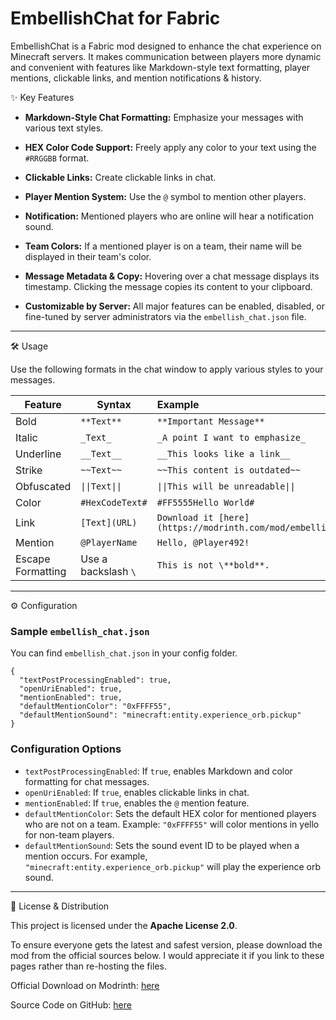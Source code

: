 # EmbellishChat for Fabric

EmbellishChat is a Fabric mod designed to enhance the chat experience on Minecraft servers. It makes communication between players more dynamic and convenient with features like Markdown-style text formatting, player mentions, clickable links, and mention notifications & history.

✨ Key Features

* **Markdown-Style Chat Formatting:** Emphasize your messages with various text styles.

* **HEX Color Code Support:** Freely apply any color to your text using the `#RRGGBB` format.

* **Clickable Links:** Create clickable links in chat.

* **Player Mention System:** Use the `@` symbol to mention other players.

* **Notification:** Mentioned players who are online will hear a notification sound.

* **Team Colors:** If a mentioned player is on a team, their name will be displayed in their team's color.

* **Message Metadata & Copy:** Hovering over a chat message displays its timestamp. Clicking the message copies its content to your clipboard.

* **Customizable by Server:** All major features can be enabled, disabled, or fine-tuned by server administrators via the `embellish_chat.json` file.

---

🛠️ Usage

Use the following formats in the chat window to apply various styles to your messages.

| Feature           | Syntax              | Example                                                       | Result                                                                                                                 |
|-------------------|---------------------|:--------------------------------------------------------------|------------------------------------------------------------------------------------------------------------------------|
| Bold              | `**Text**`          | `**Important Message**`                                       | ![Bold](https://github.com/hanhy06/embellish_chat/blob/master/docs/images/Bold.png?raw=true)                           |
| Italic            | `_Text_`            | `_A point I want to emphasize_`                               | ![Italic](https://github.com/hanhy06/embellish_chat/blob/master/docs/images/Italic.png?raw=true)                       |
| Underline         | `__Text__`          | `__This looks like a link__`                                  | ![Underline](https://github.com/hanhy06/embellish_chat/blob/master/docs/images/Underline.png?raw=true)                 |
| Strike            | `~~Text~~`          | `~~This content is outdated~~`                                | ![Strike](https://github.com/hanhy06/embellish_chat/blob/master/docs/images/Strike.png?raw=true)                       |
| Obfuscated        | `\|\|Text\|\|`      | `\|\|This will be unreadable\|\|`                             | ![Obfuscated](https://github.com/hanhy06/embellish_chat/blob/master/docs/images/Obfuscated.gif?raw=true)               |
| Color             | `#HexCodeText#`     | `#FF5555Hello World#`                                         | ![Color](https://github.com/hanhy06/embellish_chat/blob/master/docs/images/Color.png?raw=true)                         |
| Link              | `[Text](URL)`       | `Download it [here](https://modrinth.com/mod/embellish_chat)` | ![Link](https://github.com/hanhy06/embellish_chat/blob/master/docs/images/Link.gif?raw=true)                           |
| Mention           | `@PlayerName`       | `Hello, @Player492!`                                          | ![Mention](https://github.com/hanhy06/embellish_chat/blob/master/docs/images/Mention.png?raw=true)                     |
| Escape Formatting | Use a backslash `\` | `This is not \**bold**.`                                      | ![Escape_Formatting](https://github.com/hanhy06/embellish_chat/blob/master/docs/images/Escape_Formatting.png?raw=true) |

---

⚙️ Configuration

### Sample `embellish_chat.json`

You can find `embellish_chat.json` in your config folder.

```jsonc
{
  "textPostProcessingEnabled": true,
  "openUriEnabled": true,
  "mentionEnabled": true,
  "defaultMentionColor": "0xFFFF55",
  "defaultMentionSound": "minecraft:entity.experience_orb.pickup"
}
```

### Configuration Options

* `textPostProcessingEnabled`: If `true`, enables Markdown and color formatting for chat messages.
* `openUriEnabled`: If `true`, enables clickable links in chat.
* `mentionEnabled`: If `true`, enables the `@` mention feature.
* `defaultMentionColor`: Sets the default HEX color for mentioned players who are not on a team. Example: `"0xFFFF55"` will color mentions in yello for non-team players.
* `defaultMentionSound`: Sets the sound event ID to be played when a mention occurs. For example, `"minecraft:entity.experience_orb.pickup"` will play the experience orb sound.

---

📜 License & Distribution

This project is licensed under the **Apache License 2.0**.

To ensure everyone gets the latest and safest version, please download the mod from the official sources below. I would appreciate it if you link to these pages rather than re-hosting the files.

Official Download on Modrinth: [here](https://modrinth.com/mod/embellish_chat)

Source Code on GitHub: [here](https://github.com/hanhy06/embellish_chat)
